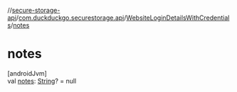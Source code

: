 //[secure-storage-api](../../../index.md)/[com.duckduckgo.securestorage.api](../index.md)/[WebsiteLoginDetailsWithCredentials](index.md)/[notes](notes.md)

# notes

[androidJvm]\
val [notes](notes.md): [String](https://kotlinlang.org/api/latest/jvm/stdlib/kotlin/-string/index.html)? = null
